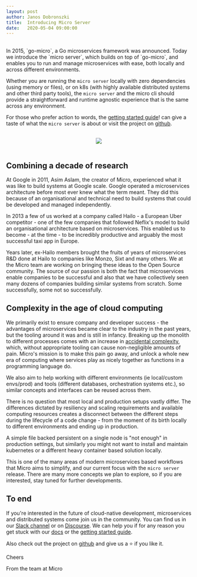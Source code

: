 ```yaml
---
layout:	post
author: Janos Dobronszki
title:	Introducing Micro Server
date:	2020-05-04 09:00:00
---
```

<br>
In 2015, `go-micro`, a Go microservices framework was announced. Today we introduce the `micro server`, which builds on top of `go-micro`, and enables you to run and manage microservices with ease, both locally and across different environments.

Whether you are running the `micro server` locally with zero dependencies (using memory or files), or on k8s (with highly available distributed systems and other third party tools), the `micro server` and the micro cli should provide a straightforward and runtime agnostic experience that is the same across any environment.


For those who prefer action to words, the [getting started guide](https://m3o.com/docs/getting-started.html)! can give a taste of what the `micro server` is about or visit the project on [github](https://github.com/tickoalcantara12/micro).

<br>
<div style="text-align: center; width: 100%;">
  <img src="https://m3o.com/images/runtime10.svg" />
</div>
<br>

## Combining a decade of research

At Google in 2011, Asim Aslam, the creator of Micro, experienced what it was like to build systems at Google scale. Google operated a microservices architecture before most ever knew what the term meant. They did this because of an organisational and technical need to build systems that could be developed and managed independently.

In 2013 a few of us worked at a company called Hailo - a European Uber competitor - one of the few companies that followed Neflix's model to build an organisational architecture based on microservices. This enabled us to become - at the time - to be incredibly productive and arguably the most successful taxi app in Europe.

Years later, ex-Hailo members brought the fruits of years of microservices R&D done at Hailo to companies like Monzo, Sixt and many others. We at the Micro team are working on bringing these ideas to the Open Source community. The source of our passion is both the fact that microservices enable companies to be successful and also that we have collectively seen many dozens of companies building similar systems from scratch. Some successfully, some not so successfully.

## Complexity in the age of cloud computing

We primarily exist to ensure company and developer success - the advantages of microservices became clear to the industry in the past years, but the tooling around it was and is still in infancy. Breaking up the monolith to different processes comes with an increase in [accidental complexity](https://en.wikipedia.org/wiki/No_Silver_Bullet), which, without appropriate tooling can cause non-negligible amounts of pain. Micro's mission is to make this pain go away, and unlock a whole new era of computing where services play as nicely together as functions in a programming language do.

We also aim to help working with different environments (ie local/custom envs/prod) and tools (different databases, orchestration systems etc.), so similar concepts and interfaces can be reused across them.

There is no question that most local and production setups vastly differ.
The differences dictated by resiliency and scaling requirements and available computing resources creates a disconnect between the different steps during the lifecycle of a code change - from the moment of its birth locally to different environments and ending up in production.

A simple file backed persistent on a single node is "not enough" in production settings, but similarly you might not want to install and maintain kubernetes or a different heavy container based solution locally.

This is one of the many areas of modern microservices based workflows that Micro aims to simplify, and our current focus with the `micro server` release. There are many more concepts we plan to explore, so if you are interested, stay tuned for further developments.

## To end

If you're interested in the future of cloud-native development, microservices and distributed systems come join us in the community. You can find us in our [Slack channel](https://slack.m3o.com) or on [Discourse](https://community.micro.mu/). We can help you if for any reason you get stuck with our [docs](https://m3o.com/docs) or the [getting started guide](https://m3o.com/docs/getting-started.html).

Also check out the project on [github](https://github.com/tickoalcantara12/micro) and give us a ⭐ if you like it.

Cheers

From the team at Micro

